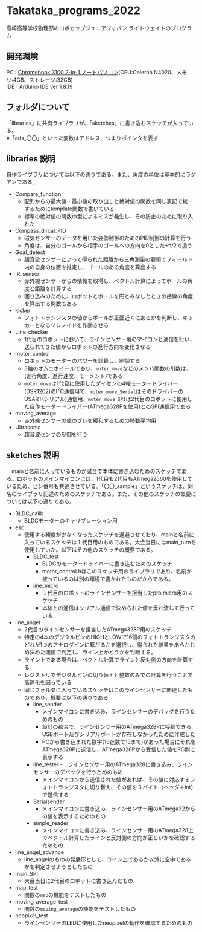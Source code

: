 # Takataka_programs_2022 
高崎高等学校物理部のロボカップジュニアジャパン ライトウェイトのプログラム

## 開発環境  
PC  :   [Chromebook 3100 2-in-1 ノートパソコン](https://www.dell.com/ja-jp/shop/デルのノートパソコン/chromebook-3100-2-in-1-ノートパソコン/spd/chromebook-11-3100-2-in-1-laptop)(CPU:Celeron N4020、メモリ:4GB、ストレージ:32GB)  
IDE :   Arduino IDE ver 1.8.19
  
## フォルダについて  
「libraries」に共有ライブラリが、「sketches」に書き込むスケッチが入っている。  
※「ads_〇〇」といった変数はアドレス、つまりポインタを表す

## libraries 説明
自作ライブラリについては以下の通りである。また、角度の単位は基本的にラジアンである。
- Compare_function
    - 配列からの最大値・最小値の取り出しと絶対値の関数を同じ表記で統一するためにtemplate関数で書いている
    - 標準の絶対値の関数の型によるミスが発生し、その防止のために取り入れた
- Compass_dircal_PID  
    - 磁気センサーのデータを用いた姿勢制御のためのPID制御の計算を行う
    - 角度は、自分のゴールから相手のゴールへの方向を0とした±π/2で扱う
- Goal_detect
    - 超音波センサーによって得られた距離から三角測量の要領でフィールド内の自身の位置を推定し、ゴールのある角度を算出する
- IR_sensor
    - 赤外線センサーからの情報を取得し、ベクトル計算によってボールの角度と距離を計算する
    - 回り込みのために、ロボットとボールを円とみなしたときの接線の角度を算出する関数もある
- kicker
    - フォトトランジスタの値からボールが正面近くにあるかを判断し、キッカーとなるソレノイドを作動させる
- Line_checker
    - 1代目のロボットにおいて、ラインセンサー用のマイコンと通信を行い、送られてきた値からロボットの進行方向を変化させる
- motor_control
    - ロボットのモーターのパワーを計算し、制御する
    - 3軸のオムニホイールであり、`moter_move`などのメンバ関数の引数は、(進行角度、進行速度、モーメント)である
    - `moter_move`は1代目に使用したダイセンの4軸モータードライバー(DSR1202)のI<sup>2</sup>C通信用で、`moter_move_Serial`はそのドライバーのUSART(シリアル)通信用、`moter_move_SPI`は2代目のロボットに使用した自作モータードライバー(ATmega328Pを使用)とのSPI通信用である
- moving_average
    - 赤外線センサーの値のブレを緩和するための移動平均用
- Ultrasonic
    - 超音波センサの制御を行う

## sketches 説明
　mainと名前に入っているものが試合で本体に書き込むためのスケッチである。ロボットのメインマイコンには、1代目も2代目もATmega2560を使用しているため、ピン番号も共通させている。「〇〇_sample」というスケッチは、同名のライブラリ記述のためのスケッチである。また、その他のスケッチの概要については以下の通りである。  
- BLDC_calib
    - BLDCモーターのキャリブレーション用
- esc
    - 使用する頻度が少なくなったスケッチを退避させており、mainと名前に入っているスケッチは１代目用のものである。大会当日にはmain_turnを使用していた。以下はその他のスケッチの概要である。
        - BLDC_test
            - BLDCのモータードライバーに書き込むためのスケッチ
            - motor_control.hはこのスケッチ用のライブラリであり、名前が被っているのは別の環境で書かれたものだからである。
        - line_micro
            - １代目のロボットのラインセンサーを担当したpro micro用のスケッチ
            - 本体との通信はシリアル通信で決められた値を垂れ流して行っている
- line_angel
    - 2代目のラインセンサーを担当したATmega328P用のスケッチ
    - 特定の4本のデジタルピンのHIGHとLOWで16個のフォトトランジスタのどれが1つのアナログピンに繋がるかを選択し、得られた結果をあらかじめ決めた閾値で判定し、ライン上かどうかを判断する。
    - ライン上である場合は、ベクトル計算でラインと反対側の方向を計算する
    - レジストリでデジタルピンの切り替えと整数のみでの計算を行うことで高速化を図っている
    - 同じフォルダに入っているスケッチはこのラインセンサーに関連したものであり、概要は以下の通りである
        - line_sender
            - メインマイコンに書き込み、ラインセンサーのデバッグを行うためのもの
            - 設計の都合で、ラインセンサー用のATmega328Pに接続できるUSBポート及びシリアルポートが存在しなかったために作成した
            - PCから書き込まれた数字(16進数で15まで)があった場合にそれをATmega328Pに送信し、ATmega328Pから受信した値をPC側に表示する
        - line_tester
            -　ラインセンサー用のATmega328に書き込み、ラインセンサーのデバッグを行うためのもの
            - メインマイコンから送信された値があれば、その値に対応するフォトトランジスタに切り替え、その値を３バイト（ヘッダ＋int）で送信する
        - Serialsender
            - メインマイコンに書き込み、ラインセンサー用のATmega32からの値を表示するためのもの
        - simple_reader
            - メインマイコンに書き込み、ラインセンサー用のATmega328上でベクトル計算したラインと反対側の方向が正しいかを確認するためもの
- line_angel_advance
    - line_angelのものの発展形として、ライン上であるか以外に空中であるかを判定させようとしたもの
- main_SPI
    - 大会当日に2代目のロボットに書き込んだもの
- map_test
    - 関数の`map`の機能をテストしたもの
- moving_average_test
    - 関数の`moving_average`の機能をテストしたもの
- neopixel_test
    - ラインセンサーのLEDに使用したneopixelの動作を確認するためのもの




